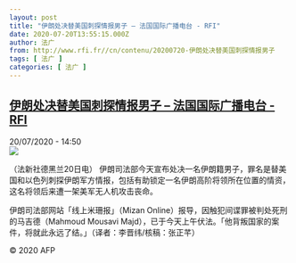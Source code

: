 ```yaml
---
layout: post
title: "伊朗处决替美国刺探情报男子 – 法国国际广播电台 - RFI"
date: 2020-07-20T13:55:15.000Z
author: 法广
from: http://www.rfi.fr//cn/contenu/20200720-伊朗处决替美国刺探情报男子
tags: [ 法广 ]
categories: [ 法广 ]
---
```

<!--1595253315000-->
[伊朗处决替美国刺探情报男子 – 法国国际广播电台 - RFI](http://www.rfi.fr//cn/contenu/20200720-%E4%BC%8A%E6%9C%97%E5%A4%84%E5%86%B3%E6%9B%BF%E7%BE%8E%E5%9B%BD%E5%88%BA%E6%8E%A2%E6%83%85%E6%8A%A5%E7%94%B7%E5%AD%90)
------

<div>
<div>20/07/2020 - 14:50</div><img src="https://s.rfi.fr/media/display/758c54a6-ca8d-11ea-b341-005056a98db9/w:310/p:16x9/int0013b.200720205004.jpg"><div class="t-content__body u-clearfix"><div class="m-interstitial"></div><p>（法新社德黑兰20日电）    伊朗司法部今天宣布处决一名伊朗籍男子，罪名是替美国和以色列刺探伊朗军方情报，包括有助锁定一名伊朗高阶将领所在位置的情资，这名将领后来遭一架美军无人机攻击丧命。</p><p>    伊朗司法部网站「线上米珊报」（Mizan Online）报导，因触犯间谍罪被判处死刑的马吉德（Mahmoud Mousavi Majd），已于今天上午伏法。「他背叛国家的案件，将就此永远了结。」（译者：李晋纬/核稿：张正芊）</p><p class="t-copyright">© 2020 AFP</p>        </div>
</div>

